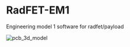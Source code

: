 # RadFET-EM1
Engineering model 1 software for radfet/payload

![pcb_3d_model](https://user-images.githubusercontent.com/6267528/46917761-cc232980-cfca-11e8-92ca-89c5338b04ab.png)
